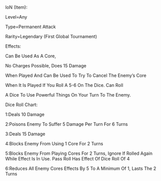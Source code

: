 IoN (Item):

Level=Any

Type=Permanent Attack

Rarity=Legendary (First Global Tournament)

Effects:

Can Be Used As A Core,

No Charges Possible, Does 15 Damage

When Played And Can Be Used To Try To Cancel The Enemy’s Core

When It Is Played If You Roll A 5-6 On The Dice. Can Roll

A Dice To Use Powerful Things On Your Turn To The Enemy.

Dice Roll Chart:

1:Deals 10 Damage

2:Poisons Enemy To Suffer 5 Damage Per Turn For 6 Turns

3:Deals 15 Damage

4:Blocks Enemy From Using 1 Core For 2 Turns

5:Blocks Enemy From Playing Cores For 2 Turns, Ignore If Rolled Again While Effect Is In Use. Pass Roll Has Effect Of Dice Roll Of 4

6:Reduces All Enemy Cores Effects By 5 To A Minimum Of 1, Lasts The 2 Turns

